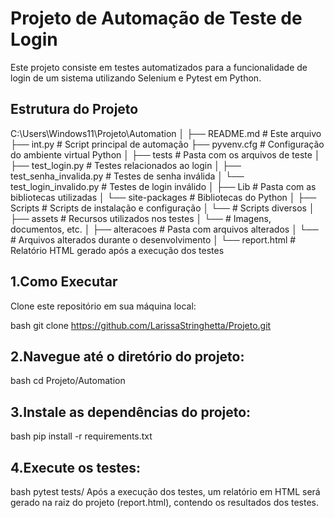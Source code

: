 # Projeto de Automação de Teste de Login

Este projeto consiste em testes automatizados para a funcionalidade de login de um sistema utilizando Selenium e Pytest em Python.

## Estrutura do Projeto

C:\Users\Windows11\Projeto\Automation
│
├── README.md                  # Este arquivo
├── int.py                     # Script principal de automação
├── pyvenv.cfg                 # Configuração do ambiente virtual Python
│
├── tests                      # Pasta com os arquivos de teste
│   ├── test_login.py          # Testes relacionados ao login
│   ├── test_senha_invalida.py # Testes de senha inválida
│   └── test_login_invalido.py # Testes de login inválido
│
├── Lib                        # Pasta com as bibliotecas utilizadas
│   └── site-packages          # Bibliotecas do Python
│
├── Scripts                    # Scripts de instalação e configuração
│   └── # Scripts diversos
│
├── assets                     # Recursos utilizados nos testes
│   └── # Imagens, documentos, etc.
│
├── alteracoes                 # Pasta com arquivos alterados
│   └── # Arquivos alterados durante o desenvolvimento
│
└── report.html                # Relatório HTML gerado após a execução dos testes

## 1.Como Executar
Clone este repositório em sua máquina local:

bash
git clone https://github.com/LarissaStringhetta/Projeto.git

## 2.Navegue até o diretório do projeto:

bash
cd Projeto/Automation

## 3.Instale as dependências do projeto:

bash
pip install -r requirements.txt

## 4.Execute os testes:

bash
pytest tests/
Após a execução dos testes, um relatório em HTML será gerado na raiz do projeto (report.html), contendo os resultados dos testes.
